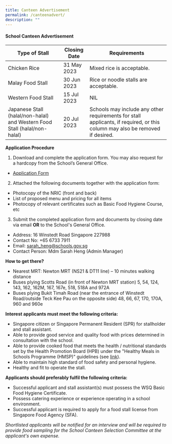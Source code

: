 ```yaml
---
title: Canteen Advertisement
permalink: /canteenadvert/
description: ""
---
```

#### School Canteen Advertisement

| Type of Stall | Closing Date | Requirements |
| -------- | -------- | -------- |
| Chicken Rice     | 31 May 2023     | Mixed rice is acceptable.    |
| Malay Food Stall | 30 Jun 2023 | Rice or noodle stalls are acceptable.|
| Western Food Stall | 15 Jul 2023 | NIL|
| Japanese Stall (halal/non-halal) and Western Food Stall (halal/non-halal) | 20 Jul 2023 | Schools may include any other requirements for stall applicants, if required, or this column may also be removed if desired.| 

**Application Procedure**

1. Download and complete the application form. You may also request for a hardcopy from the School’s General Office.
* [Application Form](/files/canteenbf7.pdf) 

2. Attached the following documents together with the application form:
* Photocopy of the NRIC (front and back)
* List of proposed menu and pricing for all items
* Photocopy of relevant certificates such as Basic Food Hygiene Course, etc

3. Submit the completed application form and documents by closing date via email **OR** to the School's General Office.

* Address: 16 Winstedt Road Singapore 227988
* Contact No: +65 6733 7911
* Email: sarah_heng@schools.gov.sg
* Contact Person: Mdm Sarah Heng (Admin Manager)  

**How to get there?**
* Nearest MRT: Newton MRT (NS21 & DT11 line) – 10 minutes walking distance
* Buses plying Scotts Road (in front of Newton MRT station) 
5, 54, 124, 143, 162, 162M, 167, 167e, 518, 518A and 972A
* Buses plying Bukit Timah Road (near the entrance of Winstedt Road/outside Teck Kee Pau on the opposite side) 48, 66, 67, 170, 170A, 960 and 960e


**Interest applicants must meet the following criteria:**
* Singapore citizen or Singapore Permanent Resident (SPR) for stallholder and stall assistant.
* Able to provide good service and quality food with prices determined in consultation with the school.
* Able to provide cooked food that meets the health / nutritional standards set by the Health Promotion Board (HPB) under the "Healthy Meals in Schools Programme (HMSP)" guidelines (see [link](https://www.hpb.gov.sg/schools/school-programmes/healthy-meals-in-schools-programme)).
* Able to maintain high standard of food safety and personal hygiene.
* Healthy and fit to operate the stall.


**Applicants should preferably fulfil the following criteria:**
* Successful applicant and stall assistant(s) must possess the WSQ Basic Food Hygiene Certificate.
* Possess catering experience or experience operating in a school environment.
* Successful applicant is required to apply for a food stall license from Singapore Food Agency (SFA). 


*Shortlisted applicants will be notified for an interview and will be required to provide food sampling for the School Canteen Selection Committee at the applicant's own expense.*